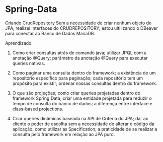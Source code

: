 # Spring-Data
Criando CrudRepository
Sem a necessidade de criar nenhum objeto do JPA, realizei  Interfaces do CRUDREPOSITORY, estou ultilizando o DBeaver para conectar ao Banco de Dados MariaDB.

Aprendizado.

1. Como criar consultas atrás de comando java;
utilizar JPQL com a anotação @Query;
parâmetro da anotação @Query para executar queries nativas.

2. Como paginar uma consulta dentro do framework;
a existência de um repositório específico para paginação;
cada repositório tem um propósito para existir;
ordenar nossas consultas dentro do framework.

3. O que são projeções;
como criar queries projetadas dentro do framework Spring Data;
criar uma entidade projetada para reduzir o tempo de consulta do banco de dados;
a diferença entre interface e class-based projections.

4. Criar queries dinâmicas baseada na API de Criteria do JPA;
dar ao cliente o poder de escolha sem a necessidade de alterar o código da aplicação;
como utilizar as Specification;
a praticidade de se realizar a consulta pelo framework em relação ao JPA puro.
